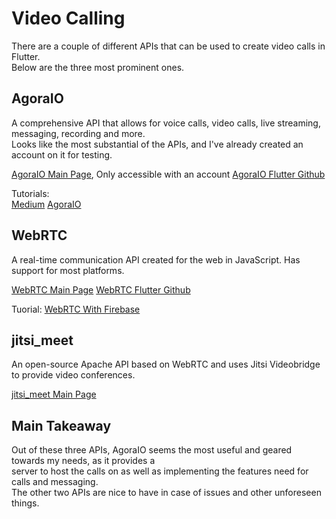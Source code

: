 # Video Calling
There are a couple of different APIs that can be used to create video calls in Flutter.  
Below are the three most prominent ones.

## AgoraIO
A comprehensive API that allows for voice calls, video calls, live streaming, messaging, recording and more.  
Looks like the most substantial of the APIs, and I've already created an account on it for testing.

[AgoraIO Main Page](https://console.agora.io/), Only accessible with an account
[AgoraIO Flutter Github](https://github.com/AgoraIO-Community/Agora-Flutter-Quickstart)

Tutorials:  
[Medium](https://medium.com/agora-io/building-a-flutter-video-call-app-with-in-call-statistics-bfb1e02abc0e)
[AgoraIO](https://www.agora.io/en/blog/add-video-calling-to-your-flutter-app-using-agora/)

## WebRTC
A real-time communication API created for the web in JavaScript. Has support for most platforms.

[WebRTC Main Page](https://webrtc.org/)
[WebRTC Flutter Github](https://github.com/flutter-webrtc/flutter-webrtc)

Tuorial:
[WebRTC With Firebase](https://webrtc.org/getting-started/firebase-rtc-codelab)

## jitsi_meet
An open-source Apache API based on WebRTC and uses Jitsi Videobridge to provide video conferences.

[jitsi_meet Main Page](https://pub.dev/packages/jitsi_meet)

## Main Takeaway
Out of these three APIs, AgoraIO seems the most useful and geared towards my needs, as it provides a  
server to host the calls on as well as implementing the features need for calls and messaging.  
The other two APIs are nice to have in case of issues and other unforeseen things.
